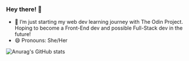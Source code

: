 ### Hey there! 👋

<!--
**Ashb33/Ashb33** is a ✨ _special_ ✨ repository because its `README.md` (this file) appears on your GitHub profile.

Here are some ideas to get you started:

- 🔭 I’m currently working...
- 👯 I’m looking to collaborate on ...
- 🤔 I’m looking for help with ...
- 💬 Ask me about ...
- 📫 How to reach me: ...
- ⚡ Fun fact: ...
-->

- 🌱 I’m just starting my web dev learning journey with The Odin Project. Hoping to become a Front-End dev and possible Full-Stack dev in the future!
- 😄 Pronouns: She/Her

![Anurag's GitHub stats](https://github-readme-stats.vercel.app/api?username=Ashb33&show_icons=true&theme=synthwave&border_radius=10)
